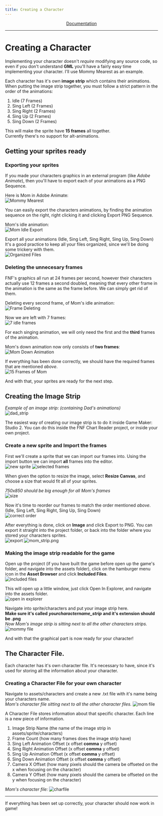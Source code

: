 ```yaml
---
title: Creating a Character
---
```


<p align="center"> 
<a href=docs>Documentation</a>
</p>

---------------------------------

# Creating a Character

Implementing your character doesn't *require* modifying any source code, so even if you don't understand **GML** you'll have a fairly easy time implementing your character.
I'll use Mommy Mearest as an example.

Each character has it's own **image strip** which contains their animations.<br>
When putting the image strip together, you must follow a strict pattern in the order of the animations:<br>
1. Idle (7 Frames)
2. Sing Left (2 Frames)
3. Sing Right (2 Frames)
4. Sing Up (2 Frames)
5. Sing Down (2 Frames)

This will make the sprite have **15 frames** all together.<br>
Currently there's no support for alt-animations.

## Getting your sprites ready

### Exporting your sprites

If you made your characters graphics in an external program (like *Adobe Animate*), then you'll have to export each of your animations as a PNG Sequence.

Here is Mom in Adobe Animate:<br>
![Mommy Mearest](https://user-images.githubusercontent.com/59181913/141492329-6137d18d-2d26-4bcb-95c3-a53f192d2471.png)

You can easily export the characters animations, by finding the animation sequence on the right, right clicking it and clicking Export PNG Sequence.

Mom's idle animation:<br>
![Mom Idle Export](https://user-images.githubusercontent.com/59181913/141492756-2894e3e7-eced-4092-923d-e104f5e8dcd8.png)

Export all your animations (Idle, Sing Left, Sing Right, Sing Up, Sing Down)<br>
It's a good practice to keep all your files organized, since we'll be doing some trickery with them.<br>
![Organized Files](https://user-images.githubusercontent.com/59181913/141493209-f125f054-46c7-45f1-bbae-fb10cd7f18fc.png)

### Deleting the unnecesary frames

FNF's graphics all run at 24 frames per second, however their characters actually use 12 frames a second doubled, meaning that every other frame in the animation is the same
as the frame before.
We can simply get rid of them.

Deleting every second frame, of Mom's idle animation:<br>
![Frame Deleting](https://user-images.githubusercontent.com/59181913/141494106-b927a0b5-5e2e-4027-b81f-68c58ef5c664.png)

Now we are left with 7 frames:<br>
![7 idle frames](https://user-images.githubusercontent.com/59181913/141494397-65f84ae5-67e2-401c-a53a-90ce9b180479.png)

For each singing animation, we will only need the first and the **third** frames of the animation.

Mom's down animation now only consists of **two frames**:<br>
![Mom Down Animation](https://user-images.githubusercontent.com/59181913/141495547-29b76602-100c-43cc-ba2a-dccfe5db2a3b.png)

If everything has been done correctly, we should have the required frames that are mentioned *above*.<br>
![15 Frames of Mom](https://user-images.githubusercontent.com/59181913/141495826-ba42d71b-990d-4185-a5f1-afaa99f38fa1.png)

And with that, your sprites are ready for the next step.

## Creating the Image Strip

*Example of an image strip: (containing Dad's animations)*<br>
![dad_strip](https://user-images.githubusercontent.com/59181913/141497333-df7addd6-a07c-4c93-ae7d-0906a7e650ec.png)

The easiest way of creating our image strip is to do it inside Game Maker: Studio 2.
You can do this inside the FNF Chart Reader project, or inside your own project.

### Create a new sprite and Import the frames

First we'll create a sprite that we can import our frames into.
Using the import button we can import **all** frames into the editor.<br>
![new sprite](https://user-images.githubusercontent.com/59181913/141497926-1af41478-d5b9-4b00-95ee-9af4eba560b5.png)
![selected frames](https://user-images.githubusercontent.com/59181913/141498077-3526fa96-076f-4c7f-aca7-747881403d94.png)

When given the option to resize the image, select **Resize Canvas**, and choose a size that would fit all of your sprites.

*750x850 should be big enough for all Mom's frames*<br>
![size](https://user-images.githubusercontent.com/59181913/141498320-ad87ce5b-13ef-430f-b7c8-527bd84556bc.png)

Now it's time to reorder our frames to match the order mentioned *above*.<br>
(Idle, Sing Left, Sing Right, Sing Up, Sing Down)<br>
![correct order](https://user-images.githubusercontent.com/59181913/141498823-4f58212f-ce2e-4a14-92d7-ae2a15131e9c.png)

After everything is done, click on **Image** and click Export to PNG. You can export it straight into the project folder, or back into the folder where you stored your characters sprites.<br>
![export](https://user-images.githubusercontent.com/59181913/141499059-80634d42-538c-4f03-8574-ee3fbc88bc1c.png)
![mom_strip.png](https://user-images.githubusercontent.com/59181913/141499356-fdfb35c0-e6b5-4d5e-a941-23c89a108ec7.png)

### Making the image strip readable for the game

Open up the project (if you have built the game before open up the game's folder, and navigate into the assets folder), click on the hamburger menu icon in the **Asset Browser**
and click **Included Files**.<br>
![included files](https://user-images.githubusercontent.com/59181913/141499982-551d41c2-08ee-42ab-a010-100b187c1f1d.png)

This will open up a little window, just click Open In Explorer, and navigate into the assets folder.<br>
![open in explorer](https://user-images.githubusercontent.com/59181913/141500084-31159229-04d7-4a9b-b8f6-9ea948c37196.png)

Navigate into sprite/characters and put your image strip here.<br>
**Make sure it's called** ***yourcharactername_strip*** **and it's extension should be .png**<br>
*Now Mom's image strip is sitting next to all the other characters strips.*<br>
![mommy file](https://user-images.githubusercontent.com/59181913/141500630-06704316-28f0-4951-9bf2-969825259424.png)

And with that the graphical part is now ready for your character!

## The Character File.

Each character has it's own character file. It's necessary to have, since it's used for storing all the information about your character.

### Creating a Character File for your own character

Navigate to assets/characters and create a new .txt file with it's name being your characters name.<br>
*Mom's character file sitting next to all the other character files.*
![mom file](https://user-images.githubusercontent.com/59181913/141501396-aa9b71cb-01bb-471a-b66e-22e6b741e735.png)

A Character File stores information about that specific character. Each line is a new piece of information.
1. Image Strip Name (the name of the image strip in assets/sprite/characters)
2. Frame Count (how many frames does the image strip have)
3. Sing Left Animation Offset (x offset **comma** y offset)
4. Sing Right Animation Offset (x offset **comma** y offset)
5. Sing Up Animation Offset (x offset **comma** y offset)
6. Sing Down Animation Offset (x offset **comma** y offset)
7. Camera X Offset (how many pixels should the camera be offseted on the x when focusing on the character)
8. Camera Y Offset (how many pixels should the camera be offseted on the y when focusing on the character)

*Mom's character file:*
![charfile](https://user-images.githubusercontent.com/59181913/141502542-da104fec-4da7-4b29-9485-944735901779.png)

--------

If everything has been set up correctly, your character should now work in game!
